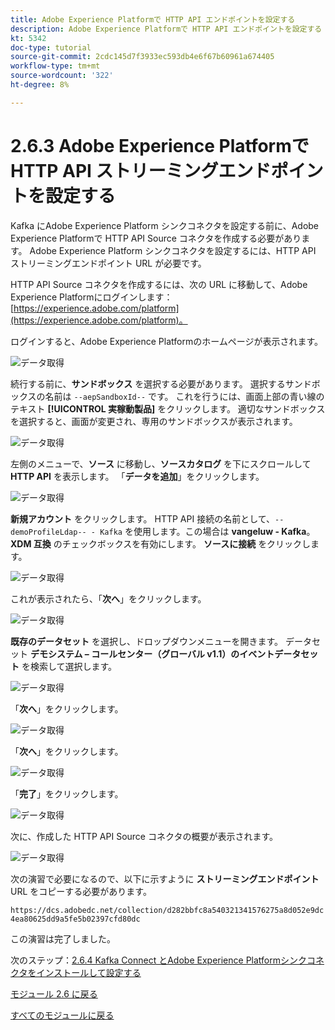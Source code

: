 ```yaml
---
title: Adobe Experience Platformで HTTP API エンドポイントを設定する
description: Adobe Experience Platformで HTTP API エンドポイントを設定する
kt: 5342
doc-type: tutorial
source-git-commit: 2cdc145d7f3933ec593db4e6f67b60961a674405
workflow-type: tm+mt
source-wordcount: '322'
ht-degree: 8%

---
```


# 2.6.3 Adobe Experience Platformで HTTP API ストリーミングエンドポイントを設定する

Kafka にAdobe Experience Platform シンクコネクタを設定する前に、Adobe Experience Platformで HTTP API Source コネクタを作成する必要があります。 Adobe Experience Platform シンクコネクタを設定するには、HTTP API ストリーミングエンドポイント URL が必要です。

HTTP API Source コネクタを作成するには、次の URL に移動して、Adobe Experience Platformにログインします：[https://experience.adobe.com/platform](https://experience.adobe.com/platform)。

ログインすると、Adobe Experience Platformのホームページが表示されます。

![データ取得](./../../../modules/datacollection/module1.2/images/home.png)

続行する前に、**サンドボックス** を選択する必要があります。 選択するサンドボックスの名前は ``--aepSandboxId--`` です。 これを行うには、画面上部の青い線のテキスト **[!UICONTROL 実稼動製品]** をクリックします。 適切なサンドボックスを選択すると、画面が変更され、専用のサンドボックスが表示されます。

![データ取得](./../../../modules/datacollection/module1.2/images/sb1.png)

左側のメニューで、**ソース** に移動し、**ソースカタログ** を下にスクロールして **HTTP API** を表示します。 「**データを追加**」をクリックします。

![データ取得](./images/kaep1.png)

**新規アカウント** をクリックします。 HTTP API 接続の名前として、`--demoProfileLdap-- - Kafka` を使用します。この場合は **vangeluw - Kafka**。 **XDM 互換** のチェックボックスを有効にします。 **ソースに接続** をクリックします。

![データ取得](./images/kaep2.png)

これが表示されたら、「**次へ**」をクリックします。

![データ取得](./images/kaep3.png)

**既存のデータセット** を選択し、ドロップダウンメニューを開きます。 データセット **デモシステム – コールセンター（グローバル v1.1）のイベントデータセット** を検索して選択します。

![データ取得](./images/kaep4.png)

「**次へ**」をクリックします。

![データ取得](./images/kaep6.png)

「**次へ**」をクリックします。

![データ取得](./images/kaep7.png)

「**完了**」をクリックします。

![データ取得](./images/kaep8.png)

次に、作成した HTTP API Source コネクタの概要が表示されます。

![データ取得](./images/kaep9.png)

次の演習で必要になるので、以下に示すように **ストリーミングエンドポイント** URL をコピーする必要があります。

`https://dcs.adobedc.net/collection/d282bbfc8a540321341576275a8d052e9dc4ea80625dd9a5fe5b02397cfd80dc`

この演習は完了しました。

次のステップ：[2.6.4 Kafka Connect とAdobe Experience Platformシンクコネクタをインストールして設定する ](./ex4.md)

[モジュール 2.6 に戻る](./aep-apache-kafka.md)

[すべてのモジュールに戻る](../../../overview.md)
